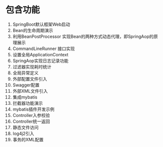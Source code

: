 # 包含功能
1. SpringBoot默认框架Web启动
2. Bean的生命周期演示
3. 利用BeanPostProcessor 实现Bean的两种方式动态代理，即SpringAop的原理展示
4. CommandLineRunner 接口实现
5. 设置全局ApplicationContext
6. SpringAop实现日志记录功能
7. 过滤器实现耗时统计
8. 全局异常定义
9. 外部配置文件引入
10. Swagger配置
11. 外部XML文件引入
12. 集成mybatis
13. 拦截器功能演示
14. mybatis插件开发示例
15. Controller入参校验
16. Controller统一返回
17. 静态文件访问
18. log4j2引入
19. 事务的XML配置